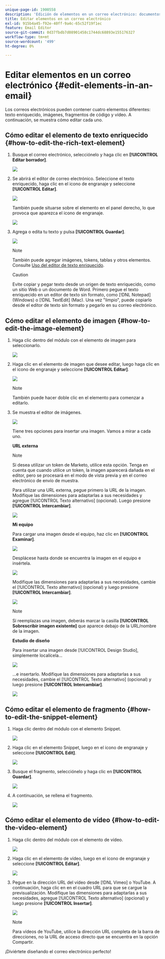 ```yaml
---
unique-page-id: 1900558
description: 'Edición de elementos en un correo electrónico: documentos de Marketo, documentación del producto'
title: Editar elementos en un correo electrónico
exl-id: 915b4a45-f92e-40ff-9a4c-65c52f19f1ec
feature: Email Editor
source-git-commit: 0d37fbdb7d08901458c1744dc68893e155176327
workflow-type: tm+mt
source-wordcount: '499'
ht-degree: 0%

---
```


# Editar elementos en un correo electrónico {#edit-elements-in-an-email}

Los correos electrónicos pueden contener cuatro elementos diferentes: texto enriquecido, imágenes, fragmentos de código y vídeo. A continuación, se muestra cómo editar cada uno.

## Cómo editar el elemento de texto enriquecido {#how-to-edit-the-rich-text-element}

1. Busque el correo electrónico, selecciónelo y haga clic en **[!UICONTROL Editar borrador]**.

   ![](assets/one-edited.png)

1. Se abrirá el editor de correo electrónico. Seleccione el texto enriquecido, haga clic en el icono de engranaje y seleccione **[!UICONTROL Editar]**.

   ![](assets/two.png)

   También puede situarse sobre el elemento en el panel derecho, lo que provoca que aparezca el icono de engranaje.

   ![](assets/three.png)

1. Agrega o edita tu texto y pulsa **[!UICONTROL Guardar]**.

   ![](assets/four.png)

   >[!NOTE]
   >
   >También puede agregar imágenes, tokens, tablas y otros elementos. Consulte [Uso del editor de texto enriquecido](/help/marketo/product-docs/email-marketing/general/understanding-the-email-editor/using-the-rich-text-editor.md).

   >[!CAUTION]
   >
   >Evite copiar y pegar texto desde un origen de texto enriquecido, como un sitio Web o un documento de Word. Primero pegue el texto enriquecido en un editor de texto sin formato, como [!DNL Notepad] (Windows) o [!DNL TextEdit] (Mac). Una vez &quot;limpio&quot;, puede copiarlo desde el editor de texto sin formato y pegarlo en su correo electrónico.

## Cómo editar el elemento de imagen {#how-to-edit-the-image-element}

1. Haga clic dentro del módulo con el elemento de imagen para seleccionarlo.

   ![](assets/five.png)

1. Haga clic en el elemento de imagen que desee editar, luego haga clic en el icono de engranaje y seleccione **[!UICONTROL Editar]**.

   ![](assets/six.png)

   >[!NOTE]
   >
   >También puede hacer doble clic en el elemento para comenzar a editarlo.

1. Se muestra el editor de imágenes.

   ![](assets/seven.png)

   Tiene tres opciones para insertar una imagen. Vamos a mirar a cada uno.

   **URL externa**

   >[!NOTE]
   >
   >Si desea utilizar un token de Marketo, utilice esta opción. Tenga en cuenta que cuando utilice un token, la imagen aparecerá dañada en el editor, pero se procesará en el modo de vista previa y en el correo electrónico de envío de muestra.

   Para utilizar una URL externa, pegue primero la URL de la imagen. Modifique las dimensiones para adaptarlas a sus necesidades y agregue [!UICONTROL Texto alternativo] (opcional). Luego presione **[!UICONTROL Intercambiar]**.

   ![](assets/eight.png)

   **Mi equipo**

   Para cargar una imagen desde el equipo, haz clic en **[!UICONTROL Examinar]**.

   ![](assets/nine.png)

   Desplácese hasta donde se encuentra la imagen en el equipo e insértela.

   ![](assets/ten.png)

   Modifique las dimensiones para adaptarlas a sus necesidades, cambie el [!UICONTROL Texto alternativo] (opcional) y luego presione **[!UICONTROL Intercambiar]**.

   ![](assets/eleven.png)

   >[!NOTE]
   >
   >Si reemplazas una imagen, deberás marcar la casilla **[!UICONTROL Sobrescribir imagen existente]** que aparece debajo de la URL/nombre de la imagen.

   **Estudio de diseño**

   Para insertar una imagen desde [!UICONTROL Design Studio], simplemente localícela...

   ![](assets/twelve.png)

   ...e insertarlo. Modifique las dimensiones para adaptarlas a sus necesidades, cambie el [!UICONTROL Texto alternativo] (opcional) y luego presione **[!UICONTROL Intercambiar]**.

   ![](assets/thirteen.png)

## Cómo editar el elemento de fragmento {#how-to-edit-the-snippet-element}

1. Haga clic dentro del módulo con el elemento Snippet.

   ![](assets/fourteen.png)

1. Haga clic en el elemento Snippet, luego en el icono de engranaje y seleccione **[!UICONTROL Edit]**.

   ![](assets/fifteen.png)

1. Busque el fragmento, selecciónelo y haga clic en **[!UICONTROL Guardar]**.

   ![](assets/sixteen.png)

1. A continuación, se rellena el fragmento.

   ![](assets/eighteen.png)

## Cómo editar el elemento de vídeo {#how-to-edit-the-video-element}

1. Haga clic dentro del módulo con el elemento de vídeo.

   ![](assets/nineteen.png)

1. Haga clic en el elemento de vídeo, luego en el icono de engranaje y seleccione **[!UICONTROL Editar]**.

   ![](assets/twenty.png)

1. Pegue en la dirección URL del vídeo desde [!DNL Vimeo] o YouTube. A continuación, haga clic en en el cuadro URL para que se cargue la previsualización. Modifique las dimensiones para adaptarlas a sus necesidades, agregue [!UICONTROL Texto alternativo] (opcional) y luego presione **[!UICONTROL Insertar]**.

   ![](assets/twentyone.png)

   >[!NOTE]
   >
   >Para vídeos de YouTube, utilice la dirección URL completa de la barra de direcciones, no la URL de acceso directo que se encuentra en la opción Compartir.

¡Diviértete diseñando el correo electrónico perfecto!

